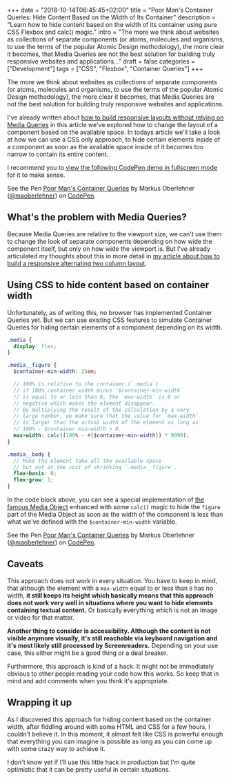 +++
date = "2018-10-14T06:45:45+02:00"
title = "Poor Man's Container Queries: Hide Content Based on the Width of Its Container"
description = "Learn how to hide content based on the width of its container using pure CSS Flexbox and calc() magic."
intro = "The more we think about websites as collections of separate components (or atoms, molecules and organisms, to use the terms of the popular Atomic Design methodology), the more clear it becomes, that Media Queries are not the best solution for building truly responsive websites and applications..."
draft = false
categories = ["Development"]
tags = ["CSS", "Flexbox", "Container Queries"]
+++

The more we think about websites as collections of separate components (or atoms, molecules and organisms, to use the terms of the popular Atomic Design methodology), the more clear it becomes, that Media Queries are not the best solution for building truly responsive websites and applications.

I've already written about [how to build responsive layouts without relying on Media Queries](/blog/creating-a-responsive-alternating-two-column-layout-with-flexbox/) in this article we've explored how to change the layout of a component based on the available space. In todays article we'll take a look at how we can use a CSS only approach, to hide certain elements inside of a component as soon as the available space inside of it becomes too narrow to contain its entire content.

I recommend you to [view the following CodePen demo in fullscreen mode](https://codepen.io/maoberlehner/full/LgjxPw/) for it to make sense.

<div class="c-content__broad">
  <p data-height="400" data-theme-id="dark" data-slug-hash="LgjxPw" data-default-tab="result" data-user="maoberlehner" data-pen-title="Poor Man's Container Queries" class="codepen">See the Pen <a href="https://codepen.io/maoberlehner/pen/LgjxPw/">Poor Man's Container Queries</a> by Markus Oberlehner (<a href="https://codepen.io/maoberlehner">@maoberlehner</a>) on <a href="https://codepen.io">CodePen</a>.</p>
  <script async src="https://static.codepen.io/assets/embed/ei.js"></script>
</div>

## What's the problem with Media Queries?

Because Media Queries are relative to the viewport size, we can't use them to change the look of separate components depending on how wide the component itself, but only on how wide the viewport is. But I've already articulated my thoughts about this in more detail in [my article about how to build a responsive alternating two column layout](https://markus.oberlehner.net/blog/creating-a-responsive-alternating-two-column-layout-with-flexbox#what-s-the-problem-with-media-queries).

## Using CSS to hide content based on container width

Unfortunately, as of writing this, no browser has implemented Container Queries yet. But we can use existing CSS features to simulate Container Queries for hiding certain elements of a component depending on its width.

```scss
.media {
  display: flex;
}

.media__figure {
  $container-min-width: 25em;

  // 100% is relative to the container (`.media`)
  // if 100% container width minus `$container-min-width`
  // is equal to or less than 0, the `max-width` is 0 or
  // negative which makes the element disappear.
  // By multiplying the result of the calculation by a very
  // large number, we make sure that the value for `max-width`
  // is larger than the actual width of the element as long as
  // 100% - $container-min-width > 0.
  max-width: calc((100% - #{$container-min-width}) * 9999);
}

.media__body {
  // Make the element take all the available space
  // but not at the cost of shrinking `.media__figure`.
  flex-basis: 0;
  flex-grow: 1;
}
```

In the code block above, you can see a special implementation of [the famous Media Object](http://www.stubbornella.org/content/2010/06/25/the-media-object-saves-hundreds-of-lines-of-code/) enhanced with some `calc()` magic to hide the `figure` part of the Media Object as soon as the width of the component is less than what we've defined with the `$container-min-width` variable.

<div class="c-content__broad">
  <p data-height="400" data-theme-id="dark" data-slug-hash="LgjxPw" data-default-tab="css,result" data-user="maoberlehner" data-pen-title="Poor Man's Container Queries" class="codepen">See the Pen <a href="https://codepen.io/maoberlehner/pen/LgjxPw/">Poor Man's Container Queries</a> by Markus Oberlehner (<a href="https://codepen.io/maoberlehner">@maoberlehner</a>) on <a href="https://codepen.io">CodePen</a>.</p>
  <script async src="https://static.codepen.io/assets/embed/ei.js"></script>
</div>

## Caveats

This approach does not work in every situation. You have to keep in mind, that although the element with a `max-width` equal to or less than `0` has no width, **it still keeps its height which basically means that this approach does not work very well in situations where you want to hide elements containing textual content.** Or basically everything which is not an image or video for that matter.

**Another thing to consider is accessibility. Although the content is not visible anymore visually, it's still reachable via keyboard navigation and it's most likely still processed by Screenreaders.** Depending on your use case, this either might be a good thing or a deal breaker.

Furthermore, this approach is kind of a hack. It might not be immediately obvious to other people reading your code how this works. So keep that in mind and add comments when you think it's appropriate.

## Wrapping it up

As I discovered this approach for hiding content based on the container width, after fiddling around with some HTML and CSS for a few hours, I couldn't believe it. In this moment, it almost felt like CSS is powerful enough that everything you can imagine is possible as long as you can come up with some crazy way to achieve it.

I don't know yet if I'll use this little hack in production but I'm quite optimistic that it can be pretty useful in certain situations.

